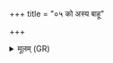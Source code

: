 +++
title = "०५ को अस्य बाहू"

+++
<details><summary>मूलम् (GR)</summary>

को अस्य बाहू सम् अभरद्  
वीर्यं कृणवाद् इति ।  
अंसौ को अस्य तद् देवः  
कुसिन्ध आ दधाद् अधि ॥ +++(Bhatt. kasindha)+++
</details>